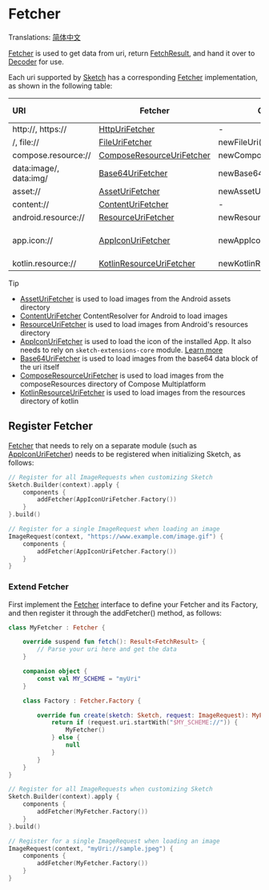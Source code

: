 # Fetcher

Translations: [简体中文](fetcher_zh.md)

[Fetcher] is used to get data from uri, return [FetchResult], and hand it over to [Decoder] for use.

Each uri supported by [Sketch] has a corresponding [Fetcher] implementation, as shown in the
following table:

| URI                    | Fetcher                     | Create                  | Dependent modules      | Android | iOS | Desktop | Web |
|:-----------------------|-----------------------------|-------------------------|------------------------|---------|:----|:--------|:----|
| http://, https://      | [HttpUriFetcher]            | -                       | -                      | ✅       | ✅   | ✅       | ✅   |
| /, file://             | [FileUriFetcher]            | newFileUri()            | -                      | ✅       | ✅   | ✅       | ✅   |
| compose.resource://    | [ComposeResourceUriFetcher] | newComposeResourceUri() | -                      | ✅       | ✅   | ✅       | ✅   |
| data:image/, data:img/ | [Base64UriFetcher]          | newBase64Uri()          | -                      | ✅       | ✅   | ✅       | ✅   |
| asset://               | [AssetUriFetcher]           | newAssetUri()           | -                      | ✅       | ❌   | ❌       | ❌   |
| content://             | [ContentUriFetcher]         | -                       | -                      | ✅       | ❌   | ❌       | ❌   |
| android.resource://    | [ResourceUriFetcher]        | newResourceUri()        | -                      | ✅       | ❌   | ❌       | ❌   |
| app.icon://            | [AppIconUriFetcher]         | newAppIconUri()         | sketch-extensions-core | ✅       | ❌   | ❌       | ❌   |
| kotlin.resource://     | [KotlinResourceUriFetcher]  | newKotlinResourceUri()  | -                      | ❌       | ✅   | ✅       | ❌   |

> [!TIP]
> * [AssetUriFetcher] is used to load images from the Android assets directory
> * [ContentUriFetcher] ContentResolver for Android to load images
> * [ResourceUriFetcher] is used to load images from Android's resources directory
> * [AppIconUriFetcher] is used to load the icon of the installed App. It also needs to rely
    on `sketch-extensions-core`
    module. [Learn more](apk_app_icon.md#load-the-icon-of-the-installed-app)
> * [Base64UriFetcher] is used to load images from the base64 data block of the uri itself
> * [ComposeResourceUriFetcher] is used to load images from the composeResources directory of
    Compose Multiplatform
> * [KotlinResourceUriFetcher] is used to load images from the resources directory of kotlin

## Register Fetcher

[Fetcher] that needs to rely on a separate module (such as [AppIconUriFetcher]) needs to be
registered when initializing Sketch, as follows:

```kotlin
// Register for all ImageRequests when customizing Sketch
Sketch.Builder(context).apply {
    components {
        addFetcher(AppIconUriFetcher.Factory())
    }
}.build()

// Register for a single ImageRequest when loading an image
ImageRequest(context, "https://www.example.com/image.gif") {
    components {
        addFetcher(AppIconUriFetcher.Factory())
    }
}
```

### Extend Fetcher

First implement the [Fetcher] interface to define your Fetcher and its Factory, and then register it through the addFetcher() method, as follows:

```kotlin
class MyFetcher : Fetcher {

    override suspend fun fetch(): Result<FetchResult> {
        // Parse your uri here and get the data
    }

    companion object {
        const val MY_SCHEME = "myUri"
    }

    class Factory : Fetcher.Factory {

        override fun create(sketch: Sketch, request: ImageRequest): MyFetcher? {
            return if (request.uri.startWith("$MY_SCHEME://")) {
                MyFetcher()
            } else {
                null
            }
        }
    }
}

// Register for all ImageRequests when customizing Sketch
Sketch.Builder(context).apply {
    components {
        addFetcher(MyFetcher.Factory())
    }
}.build()

// Register for a single ImageRequest when loading an image
ImageRequest(context, "myUri://sample.jpeg") {
    components {
        addFetcher(MyFetcher.Factory())
    }
}
```

[comment]: <> (classs)

[Sketch]: ../../sketch-core/src/commonMain/kotlin/com/github/panpf/sketch/Sketch.kt

[ImageRequest]: ../../sketch-core/src/commonMain/kotlin/com/github/panpf/sketch/request/ImageRequest.kt

[Decoder]: ../../sketch-core/src/commonMain/kotlin/com/github/panpf/sketch/decode/Decoder.kt

[Fetcher]: ../../sketch-core/src/commonMain/kotlin/com/github/panpf/sketch/fetch/Fetcher.kt

[FetchResult]: ../../sketch-core/src/commonMain/kotlin/com/github/panpf/sketch/fetch/FetchResult.kt

[AssetUriFetcher]: ../../sketch-core/src/androidMain/kotlin/com/github/panpf/sketch/fetch/AssetUriFetcher.kt

[Base64UriFetcher]: ../../sketch-core/src/commonMain/kotlin/com/github/panpf/sketch/fetch/Base64UriFetcher.kt

[ContentUriFetcher]: ../../sketch-core/src/androidMain/kotlin/com/github/panpf/sketch/fetch/ContentUriFetcher.kt

[FileUriFetcher]: ../../sketch-core/src/commonMain/kotlin/com/github/panpf/sketch/fetch/FileUriFetcher.kt

[HttpUriFetcher]: ../../sketch-core/src/commonMain/kotlin/com/github/panpf/sketch/fetch/HttpUriFetcher.kt

[ResourceUriFetcher]: ../../sketch-core/src/androidMain/kotlin/com/github/panpf/sketch/fetch/ResourceUriFetcher.kt

[AppIconUriFetcher]: ../../sketch-extensions-core/src/androidMain/kotlin/com/github/panpf/sketch/fetch/AppIconUriFetcher.kt

[KotlinResourceUriFetcher]: ../../sketch-core/src/desktopMain/kotlin/com/github/panpf/sketch/fetch/KotlinResourceUriFetcher.kt

[ComposeResourceUriFetcher]: ../../sketch-compose-core/src/commonMain/kotlin/com/github/panpf/sketch/fetch/ComposeResourceUriFetcher.kt